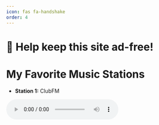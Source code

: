```yaml
---
icon: fas fa-handshake
order: 4
---
```


# 🤝 Help keep this site ad-free!




# My Favorite Music Stations

- **Station 1:** ClubFM 

<audio controls>
    <source src="https://eu10.fastcast4u.com/clubfmuae" type="audio/mpeg">
    
</audio>

